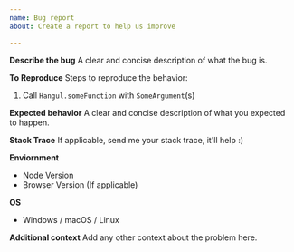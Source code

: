 ```yaml
---
name: Bug report
about: Create a report to help us improve

---
```


**Describe the bug**
A clear and concise description of what the bug is.

**To Reproduce**
Steps to reproduce the behavior:
1. Call `Hangul.someFunction` with `SomeArgument`(s)

**Expected behavior**
A clear and concise description of what you expected to happen.

**Stack Trace**
If applicable, send me your stack trace, it'll help :)

**Enviornment**
 - Node Version
 - Browser Version (If applicable)

**OS**
- Windows / macOS / Linux

**Additional context**
Add any other context about the problem here.
